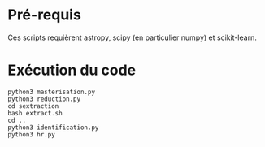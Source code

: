 # Pré-requis

Ces scripts requièrent astropy, scipy (en particulier numpy) et scikit-learn.

# Exécution du code

```
python3 masterisation.py
python3 reduction.py
cd sextraction
bash extract.sh
cd ..
python3 identification.py
python3 hr.py
```
